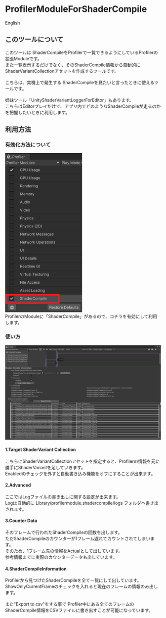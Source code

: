 ﻿# ProfilerModuleForShaderCompile


[English](README.md)<br />

## このツールについて
このツールは ShaderCompileをProfilerで一覧できるようにしているProfilerの拡張Moduleです。<br />
また一覧表示するだけでなく、そのShaderCompile情報から自動的にShaderVariantCollectionアセットを作成するツールです。<br />
<br />
こちらは、実機上で発生する ShaderCompileを見たいと言ったときに使えるツールです。<br />
<br />
姉妹ツール「UnityShaderVariantLoggerForEditor」もあります。<br />
こちらはEditorプレイだけで、アプリ内でどのようなShaderCompileが走るのかを把握したいときに利用します。<br />

## 利用方法
### 有効化方法について
![ScreenshotToUnityProfiler](Documentation~/EnableShaderCompileModule.png "How to enable")<br />
ProfilerのModuleに「ShaderCompile」があるので、コチラを有効にして利用します。

### 使い方

![ScreenshotToUnityProfiler](Documentation~/Screenshot.png "screenshote")<br />

#### 1.Target ShaderVariant Collection
こちらにShaderVariantCollectionアセットを指定すると、Profilerの情報を元に勝手にShaderVariantを足していきます。<br />
Enabledのチェックを外すと自動書き込み機能をオフにすることが出来ます。

#### 2.Advanced 
ここではLogファイルの書き出しに関する設定が出来ます。<br />
Logは自動的に Library/profilermodule.shadercompile/logs フォルダへ書き出されます。

#### 3.Counter Data
そのフレームで行われたShaderCompileの回数を出します。<br />
ただShaderCompileのカウンターが1フレーム遅れてカウントされてしまいます。<br />
そのため、1フレーム先の情報をActualとして出しています。<br />
参考情報までに実際のカウンターデータも出しています。

#### 4.ShaderCompileInformation

Profilerから見つけたShaderCompileを全て一覧にして出しています。<br />
ShowOnlyCurrentFrameのチェックを入れると現在のフレームの情報のみ出します。<br />
<br />
また"Export to csv"をする事で Profiler中にある全てのフレームのShaderCompile情報をCSVファイルに書き出すことが可能になっています。

